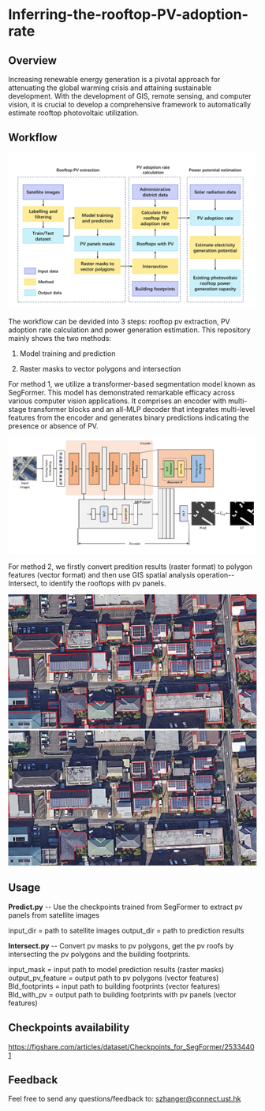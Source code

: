 # Inferring-the-rooftop-PV-adoption-rate

## Overview

Increasing renewable energy generation is a pivotal approach for attenuating the global warming crisis and attaining sustainable development. With the development of GIS, remote sensing, and computer vision, it is crucial to develop a comprehensive framework to automatically estimate rooftop photovoltaic utilization.

## Workflow

![image](images/flowchart.jpg)

The workflow can be devided into 3 steps: rooftop pv extraction, PV adoption rate calculation and power generation estimation. This repository mainly shows the two methods:

1. Model training and prediction
  
2. Raster masks to vector polygons and intersection
  

For method 1, we utilize a transformer-based segmentation model known as SegFormer. This model has demonstrated remarkable efficacy across various computer vision applications. It comprises an encoder with multi-stage transformer blocks and an all-MLP decoder that integrates multi-level features from the encoder and generates binary predictions indicating the presence or absence of PV.

![image](images/model.jpg)

For method 2, we firstly convert predition results (raster format) to polygon features (vector format) and then use GIS spatial analysis operation--Intersect, to identify the rooftops with pv panels.

![image](images/buildings.jpg)
![image](images/buildingswithpv.jpg)

## Usage

**Predict.py** -- Use the checkpoints trained from SegFormer to extract pv panels from satellite images

input_dir = path to satellite images
output_dir = path to prediction results

**Intersect.py** -- Convert pv masks to pv polygons, get the pv roofs by intersecting the pv polygons and the building footprints.

input_mask = input path to model prediction results (raster masks)  
output_pv_feature = output path to pv polygons (vector features)  
Bld_footprints = input path to building footprints (vector features)  
Bld_with_pv = output path to building footprints with pv panels (vector features)

## Checkpoints availability

https://figshare.com/articles/dataset/Checkpoints_for_SegFormer/25334401

## Feedback

Feel free to send any questions/feedback to: szhanger@connect.ust.hk
